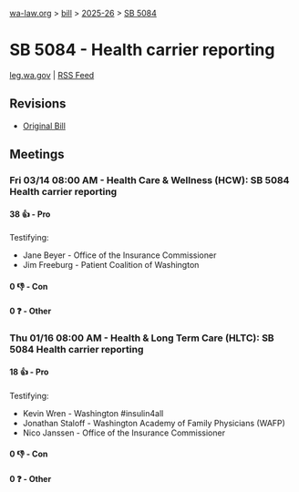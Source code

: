 [wa-law.org](/) > [bill](/bill/) > [2025-26](/bill/2025-26/) > [SB 5084](/bill/2025-26/sb/5084/)

# SB 5084 - Health carrier reporting
[leg.wa.gov](https://app.leg.wa.gov/billsummary?BillNumber=5084&Year=2025&Initiative=false) | [RSS Feed](./rss.xml)

## Revisions
* [Original Bill](1/)

## Meetings
### Fri 03/14 08:00 AM - Health Care & Wellness (HCW): SB 5084 Health carrier reporting
#### 38 👍 - Pro
Testifying:
* Jane Beyer - Office of the Insurance Commissioner
* Jim Freeburg - Patient Coalition of Washington

#### 0 👎 - Con

#### 0 ❓ - Other

### Thu 01/16 08:00 AM - Health & Long Term Care (HLTC): SB 5084 Health carrier reporting
#### 18 👍 - Pro
Testifying:
* Kevin Wren - Washington #insulin4all
* Jonathan Staloff - Washington Academy of Family Physicians (WAFP)
* Nico Janssen - Office of the Insurance Commissioner

#### 0 👎 - Con

#### 0 ❓ - Other
